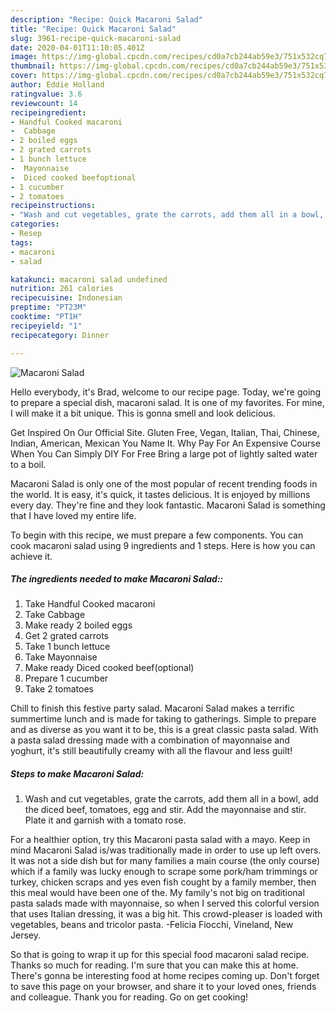 ```yaml
---
description: "Recipe: Quick Macaroni Salad"
title: "Recipe: Quick Macaroni Salad"
slug: 3961-recipe-quick-macaroni-salad
date: 2020-04-01T11:10:05.401Z
image: https://img-global.cpcdn.com/recipes/cd0a7cb244ab59e3/751x532cq70/macaroni-salad-recipe-main-photo.jpg
thumbnail: https://img-global.cpcdn.com/recipes/cd0a7cb244ab59e3/751x532cq70/macaroni-salad-recipe-main-photo.jpg
cover: https://img-global.cpcdn.com/recipes/cd0a7cb244ab59e3/751x532cq70/macaroni-salad-recipe-main-photo.jpg
author: Eddie Holland
ratingvalue: 3.6
reviewcount: 14
recipeingredient:
- Handful Cooked macaroni
-  Cabbage
- 2 boiled eggs
- 2 grated carrots
- 1 bunch lettuce
-  Mayonnaise
-  Diced cooked beefoptional
- 1 cucumber
- 2 tomatoes
recipeinstructions:
- "Wash and cut vegetables, grate the carrots, add them all in a bowl, add the diced beef, tomatoes, egg and stir. Add the mayonnaise and stir. Plate it and garnish with a tomato rose."
categories:
- Resep
tags:
- macaroni
- salad

katakunci: macaroni salad undefined
nutrition: 261 calories
recipecuisine: Indonesian
preptime: "PT23M"
cooktime: "PT1H"
recipeyield: "1"
recipecategory: Dinner

---
```



![Macaroni Salad](https://img-global.cpcdn.com/recipes/cd0a7cb244ab59e3/751x532cq70/macaroni-salad-recipe-main-photo.jpg)

Hello everybody, it's Brad, welcome to our recipe page. Today, we're going to prepare a special dish, macaroni salad. It is one of my favorites. For mine, I will make it a bit unique. This is gonna smell and look delicious.

Get Inspired On Our Official Site. Gluten Free, Vegan, Italian, Thai, Chinese, Indian, American, Mexican You Name It. Why Pay For An Expensive Course When You Can Simply DIY For Free Bring a large pot of lightly salted water to a boil.

Macaroni Salad is only one of the most popular of recent trending foods in the world. It is easy, it's quick, it tastes delicious. It is enjoyed by millions every day. They're fine and they look fantastic. Macaroni Salad is something that I have loved my entire life.


To begin with this recipe, we must prepare a few components. You can cook macaroni salad using 9 ingredients and 1 steps. Here is how you can achieve it.

##### The ingredients needed to make Macaroni Salad::

1. Take Handful Cooked macaroni
1. Take  Cabbage
1. Make ready 2 boiled eggs
1. Get 2 grated carrots
1. Take 1 bunch lettuce
1. Take  Mayonnaise
1. Make ready  Diced cooked beef(optional)
1. Prepare 1 cucumber
1. Take 2 tomatoes


Chill to finish this festive party salad. Macaroni Salad makes a terrific summertime lunch and is made for taking to gatherings. Simple to prepare and as diverse as you want it to be, this is a great classic pasta salad. With a pasta salad dressing made with a combination of mayonnaise and yoghurt, it&#39;s still beautifully creamy with all the flavour and less guilt! 

##### Steps to make Macaroni Salad:

1. Wash and cut vegetables, grate the carrots, add them all in a bowl, add the diced beef, tomatoes, egg and stir. Add the mayonnaise and stir. Plate it and garnish with a tomato rose.


For a healthier option, try this Macaroni pasta salad with a mayo. Keep in mind Macaroni Salad is/was traditionally made in order to use up left overs. It was not a side dish but for many families a main course (the only course) which if a family was lucky enough to scrape some pork/ham trimmings or turkey, chicken scraps and yes even fish cought by a family member, then this meal would have been one of the. My family&#39;s not big on traditional pasta salads made with mayonnaise, so when I served this colorful version that uses Italian dressing, it was a big hit. This crowd-pleaser is loaded with vegetables, beans and tricolor pasta. -Felicia Fiocchi, Vineland, New Jersey. 

So that is going to wrap it up for this special food macaroni salad recipe. Thanks so much for reading. I'm sure that you can make this at home. There's gonna be interesting food at home recipes coming up. Don't forget to save this page on your browser, and share it to your loved ones, friends and colleague. Thank you for reading. Go on get cooking!

